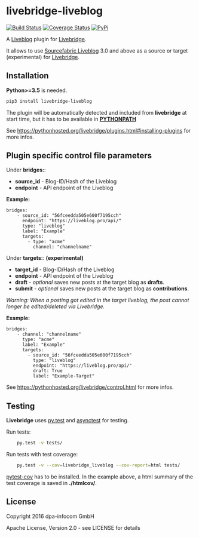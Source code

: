 # livebridge-liveblog

[![Build Status](https://travis-ci.org/dpa-newslab/livebridge-liveblog.svg?branch=master)](https://travis-ci.org/dpa-newslab/livebridge-liveblog)
[![Coverage Status](https://coveralls.io/repos/github/dpa-newslab/livebridge-liveblog/badge.svg?branch=master)](https://coveralls.io/github/dpa-newslab/livebridge-liveblog?branch=master)
[![PyPi](https://badge.fury.io/py/livebridge-liveblog.svg)](https://pypi.python.org/pypi/livebridge-liveblog)

A [Liveblog](https://www.sourcefabric.org/en/liveblog/) plugin for [Livebridge](https://github.com/dpa-newslab/livebridge).

It allows to use [Sourcefabric Liveblog](https://github.com/liveblog/liveblog) 3.0 and above as a source or target (experimental) for [Livebridge](https://github.com/dpa-newslab/livebridge).

## Installation
**Python>=3.5** is needed.
```sh
pip3 install livebridge-liveblog
```
The plugin will be automatically detected and included from **livebridge** at start time, but it has to be available in **[PYTHONPATH](https://docs.python.org/3/using/cmdline.html#envvar-PYTHONPATH)**

See https://pythonhosted.org/livebridge/plugins.html#installing-plugins for more infos.

## Plugin specific control file parameters

Under **bridges:**:
* **source_id** - Blog-ID/Hash of the Liveblog
* **endpoint** - API endpoint of the Liveblog

**Example:**
```
bridges:
    - source_id: "56fceedda505e600f7195cch"
      endpoint: "https://liveblog.pro/api/"
      type: "liveblog"
      label: "Example"
      targets:
        - type: "acme"
          channel: "channelname"
```

Under **targets:**: **(experimental)**
* **target_id** - Blog-ID/Hash of the Liveblog
* **endpoint** - API endpoint of the Liveblog
* **draft** - *optional* saves new posts at the target blog as **drafts**.
* **submit** - *optional* saves new posts at the target blog as **contributions**.

*Warning: When a posting got edited in the target liveblog, the post cannot longer be edited/deleted via Livebridge.*


**Example:**
```
bridges:
    - channel: "channelname"
      type: "acme"
      label: "Example"
      targets:
        - source_id: "56fceedda505e600f7195cch"
          type: "liveblog"
          endpoint: "https://liveblog.pro/api/"
          draft: True
          label: "Example-Target"
```

See https://pythonhosted.org/livebridge/control.html for more infos.

## Testing
**Livebridge** uses [py.test](http://pytest.org/) and [asynctest](http://asynctest.readthedocs.io/) for testing.

Run tests:

```sh
    py.test -v tests/
```

Run tests with test coverage:

```sh
    py.test -v --cov=livebridge_liveblog --cov-report=html tests/
```

[pytest-cov](https://pypi.python.org/pypi/pytest-cov) has to be installed. In the example above, a html summary of the test coverage is saved in **./htmlcov/**.

## License
Copyright 2016 dpa-infocom GmbH

Apache License, Version 2.0 - see LICENSE for details
